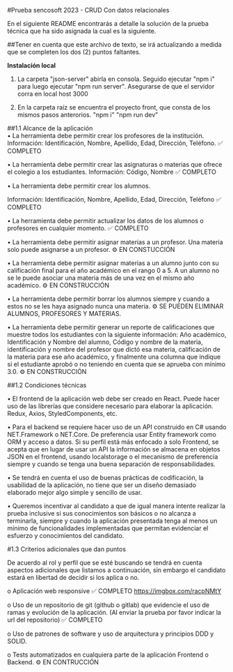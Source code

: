 #Prueba sencosoft 2023 - CRUD Con datos relacionales

En el siguiente README encontrarás a detalle la solución de la prueba técnica que ha sido asignada la cual es la siguiente.

##Tener en cuenta que este archivo de texto, se irá actualizando a medida que se completen los dos (2) puntos faltantes.

**Instalación local**
1) La carpeta "json-server" abirla en consola. Seguido ejecutar "npm i" para luego ejecutar "npm run server".
Asegurarse de que el servidor corra en local host 3000

2) En la carpeta raíz se encuentra el proyecto front, que consta de los mismos pasos anterorios.
"npm i"
"npm run dev"

##1.1 Alcance de la aplicación
<br />
• La herramienta debe permitir crear los profesores de la institución.
Información: Identificación, Nombre, Apellido, Edad, Dirección, Teléfono. ✅ COMPLETO


• La herramienta debe permitir crear las asignaturas o materias que ofrece el colegio a los
estudiantes. Información: Código, Nombre ✅ COMPLETO


• La herramienta debe permitir crear los alumnos.


Información: Identificación, Nombre, Apellido, Edad, Dirección, Teléfono ✅ COMPLETO


• La herramienta debe permitir actualizar los datos de los alumnos o profesores en
cualquier momento. ✅ COMPLETO


• La herramienta debe permitir asignar materias a un profesor. Una materia solo puede
asignarse a un profesor. ⚙ EN CONSTUCCIÓN


• La herramienta debe permitir asignar materias a un alumno junto con su calificación final
para el año académico en el rango 0 a 5. A un alumno no se le puede asociar una materia
más de una vez en el mismo año académico. ⚙ EN CONSTRUCCIÓN


• La herramienta debe permitir borrar los alumnos siempre y cuando a estos no se les haya
asignado nunca una materia. ⚙ SE PUEDEN ELIMINAR ALUMNOS, PROFESORES Y MATERIAS.


• La herramienta debe permitir generar un reporte de calificaciones que muestre todos los
estudiantes con la siguiente información:
Año académico, Identificación y Nombre del alumno, Código y nombre de la materia,
identificación y nombre del profesor que dictó esa materia, calificación de la materia para
ese año académico, y finalmente una columna que indique si el estudiante aprobó o no
teniendo en cuenta que se aprueba con mínimo 3.0. ⚙ EN CONSTRUCCIÓN

##1.2 Condiciones técnicas

• El frontend de la aplicación web debe ser creado en React. Puede hacer uso de las librerías
que considere necesario para elaborar la aplicación. Redux, Axios, StyledComponents, etc.

• Para el backend se requiere hacer uso de un API construido en C# usando NET.Framework
o NET.Core. De preferencia usar Entity framework como ORM y acceso a datos.
Si su perfil está más enfocado a solo Frontend, se acepta que en lugar de usar un API la
información se almacena en objetos JSON en el frontend, usando localstorage o el
mecanismo de preferencia siempre y cuando se tenga una buena separación de
responsabilidades.

• Se tendrá en cuenta el uso de buenas prácticas de codificación, la usabilidad de la
aplicación, no tiene que ser un diseño demasiado elaborado mejor algo simple y sencillo
de usar.

• Queremos incentivar al candidato a que de igual manera intente realizar la prueba
inclusive si sus conocimientos son básicos o no alcanza a terminarla, siempre y cuando la
aplicación presentada tenga al menos un mínimo de funcionalidades implementadas que
permitan evidenciar el esfuerzo y conocimientos del candidato.

#1.3 Criterios adicionales que dan puntos

De acuerdo al rol y perfil que se esté buscando se tendrá en cuenta aspectos adicionales
que listamos a continuación, sin embargo el candidato estará en libertad de decidir si los
aplica o no.

o Aplicación web responsive ✅ COMPLETO
https://imgbox.com/racpNMtY

o Uso de un repositorio de git (github o gitlab) que evidencie el uso de ramas y
evolución de la aplicación. (Al enviar la prueba por favor indicar la url del
repositorio) ✅ COMPLETO

o Uso de patrones de software y uso de arquitectura y principios DDD y SOLID.

o Tests automatizados en cualquiera parte de la aplicación Frontend o Backend. ⚙ EN CONTRUCCIÓN
